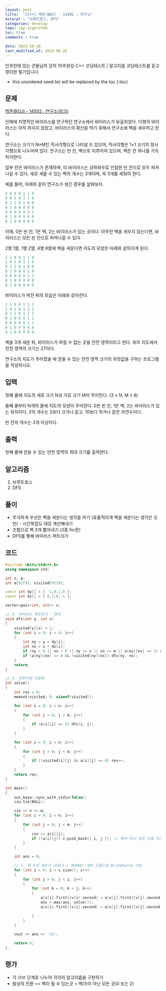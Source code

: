 ```yaml
---
layout: post
title:  "[C++] 백준(BOJ) - 14502 : 연구소"
excerpt : "브루트포스, DFS"
categories: develop
tags: cpp algorithm
toc: true
comments : true

date: 2023-10-10
last_modified_at: 2024-08-26
---
```

> <span style="font-size: 80%">
인프런에 있는 큰돌님의 강의 10주완성 C++ 코딩테스트 | 알고리즘 코딩테스트를 듣고 정리한 필기입니다.</span>

<!--more-->

* this unordered seed list will be replaced by the toc
{:toc}

## 문제 

[백준(BOJ) - 14502 : 연구소(링크)](https://www.acmicpc.net/problem/14502)

인체에 치명적인 바이러스를 연구하던 연구소에서 바이러스가 유출되었다. 다행히 바이러스는 아직 퍼지지 않았고, 바이러스의 확산을 막기 위해서 연구소에 벽을 세우려고 한다.

연구소는 크기가 N×M인 직사각형으로 나타낼 수 있으며, 직사각형은 1×1 크기의 정사각형으로 나누어져 있다. 연구소는 빈 칸, 벽으로 이루어져 있으며, 벽은 칸 하나를 가득 차지한다. 

일부 칸은 바이러스가 존재하며, 이 바이러스는 상하좌우로 인접한 빈 칸으로 모두 퍼져나갈 수 있다. 새로 세울 수 있는 벽의 개수는 3개이며, 꼭 3개를 세워야 한다.

예를 들어, 아래와 같이 연구소가 생긴 경우를 살펴보자.

```cpp
2 0 0 0 1 1 0
0 0 1 0 1 2 0
0 1 1 0 1 0 0
0 1 0 0 0 0 0
0 0 0 0 0 1 1
0 1 0 0 0 0 0
0 1 0 0 0 0 0
```

이때, 0은 빈 칸, 1은 벽, 2는 바이러스가 있는 곳이다. 아무런 벽을 세우지 않는다면, 바이러스는 모든 빈 칸으로 퍼져나갈 수 있다.

2행 1열, 1행 2열, 4행 6열에 벽을 세운다면 지도의 모양은 아래와 같아지게 된다.

```cpp
2 1 0 0 1 1 0
1 0 1 0 1 2 0
0 1 1 0 1 0 0
0 1 0 0 0 1 0
0 0 0 0 0 1 1
0 1 0 0 0 0 0
0 1 0 0 0 0 0
```

바이러스가 퍼진 뒤의 모습은 아래와 같아진다.

```cpp
2 1 0 0 1 1 2
1 0 1 0 1 2 2
0 1 1 0 1 2 2
0 1 0 0 0 1 2
0 0 0 0 0 1 1
0 1 0 0 0 0 0
0 1 0 0 0 0 0
```

벽을 3개 세운 뒤, 바이러스가 퍼질 수 없는 곳을 안전 영역이라고 한다. 위의 지도에서 안전 영역의 크기는 27이다.

연구소의 지도가 주어졌을 때 얻을 수 있는 안전 영역 크기의 최댓값을 구하는 프로그램을 작성하시오.

## 입력
첫째 줄에 지도의 세로 크기 N과 가로 크기 M이 주어진다. (3 ≤ N, M ≤ 8)

둘째 줄부터 N개의 줄에 지도의 모양이 주어진다. 0은 빈 칸, 1은 벽, 2는 바이러스가 있는 위치이다. 2의 개수는 2보다 크거나 같고, 10보다 작거나 같은 자연수이다.

빈 칸의 개수는 3개 이상이다.

## 출력
첫째 줄에 얻을 수 있는 안전 영역의 최대 크기를 출력한다.

## 알고리즘
1. 브루트포스
2. DFS

## 풀이
- 무식하게 우선은 벽을 세운다는 생각을 하기 (효율적이게 벽을 세운다는 생각은 오만) - 시간복잡도 대강 계산해내기
- 조합으로 벽 3개 뽑아내기 (3중 for문)
- DFS를 통해 바이러스 퍼트리기

## 코드  

```cpp
#include <bits/stdc++.h>
using namespace std;

int n, m;
int a[9][9], visited[9][9];

const int dy[] = { -1,0,1,0 };
const int dx[] = { 0,1,0,-1 };

vector<pair<int, int>> v;

// 2. 바이러스 퍼트리기 - DFS
void dfs(int y, int x)
{
    visited[y][x] = 1;
    for (int i = 0; i < 4; i++)
    {
        int ny = y + dy[i];
        int nx = x + dx[i];
        if (ny < 0 || nx < 0 || ny >= n || nx >= m || a[ny][nx] == 1) continue;
        if (a[ny][nx] == 0 && !visited[ny][nx]) dfs(ny, nx);
    }
    return;
}

// 3. 안전지대 카운팅
int solve()
{
    int res = 0;
    memset(visited, 0, sizeof(visited));

    for (int i = 0; i < n; i++)
    {
        for (int j = 0; j < m; j++)
        {
            if (a[i][j] == 2) dfs(i, j);
        }
    }

    for (int i = 0; i < n; i++)
    {
        for (int j = 0; j < m; j++)
        {
            if (!visited[i][j] && a[i][j] == 0) res++;
        }
    }
    return res;
}

int main()
{
    ios_base::sync_with_stdio(false);
    cin.tie(NULL);

    cin >> n >> m;
    for (int i = 0; i < n; i++)
    {
        for (int j = 0; j < m; j++)
        {
            cin >> a[i][j];
            if (!a[i][j]) v.push_back({ i, j }); // 벽이 아닌 모든 곳을 미리 생성해놓은 vector에 담기
        }
    }

    int ans = 0;

    // 1. 벽 3개 세우기 (64C3 = 36000) 개의 조합으로 BruteForce 가능
    for (int i = 0; i < v.size(); i++)
    {
        for (int j = 0; j < i; j++)
        {
            for (int k = 0; k < j; k++)
            {
                a[v[i].first][v[i].second] = a[v[j].first][v[j].second] = a[v[k].first][v[k].second] = 1;
                ans = max(ans, solve());
                a[v[i].first][v[i].second] = a[v[j].first][v[j].second] = a[v[k].first][v[k].second] = 0;

            }
        }
    }
    
    cout << ans << '\n';

    return 0;
}
```

## 평가  
- 각 서브 단계로 나누어 각각의 알고리즘을 구현하기
- 발상의 전환 => 벽이 될 수 있는곳 = 벽(1)이 아닌 모든 곳(0 또는 2)